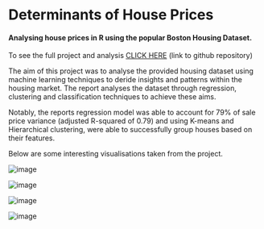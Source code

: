 # Determinants of House Prices

#### Analysing house prices in R using the popular Boston Housing Dataset. 
 To see the full project and analysis [CLICK HERE](https://github.com/Ryan-Daley/House-Price-Determinants) (link to github repository)

The aim of this project was to analyse the provided housing dataset using machine learning techniques to deride insights and patterns within the housing market. The report analyses the dataset through regression, clustering and classification techniques to achieve these aims.

Notably, the reports regression model was able to account for 79% of sale price variance (adjusted R-squared of 0.79) and using K-means and Hierarchical clustering, were able to successfully group houses based on their features.

Below are some interesting visualisations taken from the project.

![image](https://user-images.githubusercontent.com/113039811/221191376-95a1df69-18f2-460f-93c4-8effcd8eaf9f.png)

![image](https://user-images.githubusercontent.com/113039811/221191470-b469fb5e-749f-4501-8cb0-2946f2b107d1.png)

![image](https://user-images.githubusercontent.com/113039811/221191533-08aade18-7fa2-4e77-8e66-278a897b5d2b.png)

![image](https://user-images.githubusercontent.com/113039811/221191726-756cb660-84a0-4b96-b476-56723c69890c.png)
